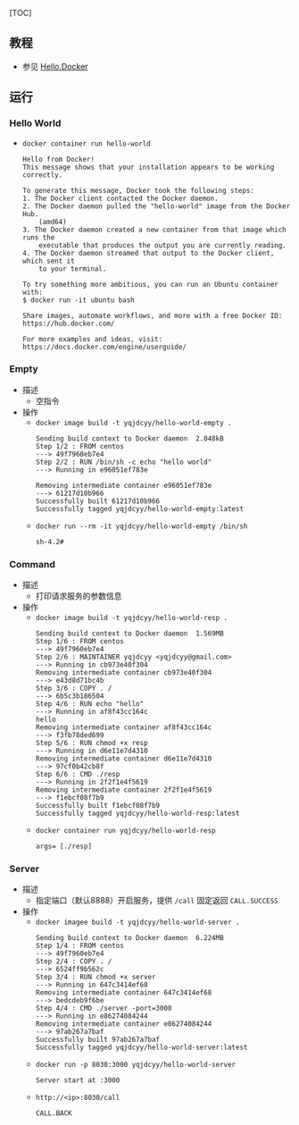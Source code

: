 [TOC]

## 教程
- 参见 [Hello.Docker](http://domain.yqjdcyy.com/post/Hello.Docker/)

## 运行
### Hello World
- `docker container run hello-world`
    ```
    Hello from Docker!
    This message shows that your installation appears to be working correctly.

    To generate this message, Docker took the following steps:
    1. The Docker client contacted the Docker daemon.
    2. The Docker daemon pulled the "hello-world" image from the Docker Hub.
        (amd64)
    3. The Docker daemon created a new container from that image which runs the
        executable that produces the output you are currently reading.
    4. The Docker daemon streamed that output to the Docker client, which sent it
        to your terminal.

    To try something more ambitious, you can run an Ubuntu container with:
    $ docker run -it ubuntu bash

    Share images, automate workflows, and more with a free Docker ID:
    https://hub.docker.com/

    For more examples and ideas, visit:
    https://docs.docker.com/engine/userguide/
    ```

### Empty
- 描述
    - 空指令
- 操作
    - `docker image build -t yqjdcyy/hello-world-empty .`
        ```
        Sending build context to Docker daemon  2.048kB
        Step 1/2 : FROM centos
        ---> 49f7960eb7e4
        Step 2/2 : RUN /bin/sh -c echo "hello world"
        ---> Running in e96051ef783e

        Removing intermediate container e96051ef783e
        ---> 61217d10b966
        Successfully built 61217d10b966
        Successfully tagged yqjdcyy/hello-world-empty:latest        
        ```
    - `docker run --rm -it yqjdcyy/hello-world-empty /bin/sh`
        ```
        sh-4.2#
        ```

### Command
- 描述
    - 打印请求服务的参数信息
- 操作
    - `docker image build -t yqjdcyy/hello-world-resp .`
        ```
        Sending build context to Docker daemon  1.569MB
        Step 1/6 : FROM centos
        ---> 49f7960eb7e4
        Step 2/6 : MAINTAINER yqjdcyy <yqjdcyy@gmail.com>
        ---> Running in cb973e40f304
        Removing intermediate container cb973e40f304
        ---> e43d8d71bc4b
        Step 3/6 : COPY . /
        ---> 6b5c3b186504
        Step 4/6 : RUN echo "hello"
        ---> Running in af8f43cc164c
        hello
        Removing intermediate container af8f43cc164c
        ---> f3fb78ded699
        Step 5/6 : RUN chmod +x resp
        ---> Running in d6e11e7d4310
        Removing intermediate container d6e11e7d4310
        ---> 97cf0b42cb8f
        Step 6/6 : CMD ./resp
        ---> Running in 2f2f1e4f5619
        Removing intermediate container 2f2f1e4f5619
        ---> f1ebcf08f7b9
        Successfully built f1ebcf08f7b9
        Successfully tagged yqjdcyy/hello-world-resp:latest
        ```
    - `docker container run yqjdcyy/hello-world-resp`
        ```
        args= [./resp]
        ```

### Server
- 描述
    - 指定端口（默认8888）开启服务，提供 `/call` 固定返回 `CALL.SUCCESS`
- 操作
    - `docker imagee build -t yqjdcyy/hello-world-server .`
        ```
        Sending build context to Docker daemon  6.224MB
        Step 1/4 : FROM centos
        ---> 49f7960eb7e4
        Step 2/4 : COPY . /
        ---> 6524ff9b562c
        Step 3/4 : RUN chmod +x server
        ---> Running in 647c3414ef68
        Removing intermediate container 647c3414ef68
        ---> bedcdeb9f6be
        Step 4/4 : CMD ./server -port=3000
        ---> Running in e86274084244
        Removing intermediate container e86274084244
        ---> 97ab267a7baf
        Successfully built 97ab267a7baf
        Successfully tagged yqjdcyy/hello-world-server:latest
        ```
    - `docker run -p 8030:3000 yqjdcyy/hello-world-server   `
        ```
        Server start at :3000
        ```
    - `http://<ip>:8030/call`
        ```
        CALL.BACK
        ```
